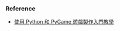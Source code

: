 ### Reference

+ [使用 Python 和 PyGame 遊戲製作入門教學](https://blog.techbridge.cc/2019/10/19/how-to-build-up-game-with-pygame-tutorial/)
